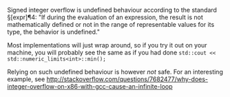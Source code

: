 Signed integer overflow is undefined behaviour according to the standard §[expr]¶4: "If during the evaluation of an expression, the result is not mathematically defined or not in the range of representable values for its type, the behavior is undefined."

Most implementations will just wrap around, so if you try it out on your machine, you will probably see the same as if you had done
`std::cout << std::numeric_limits<int>::min();`

Relying on such undefined behaviour is however _not_ safe. For an interesting example, see <http://stackoverflow.com/questions/7682477/why-does-integer-overflow-on-x86-with-gcc-cause-an-infinite-loop>
